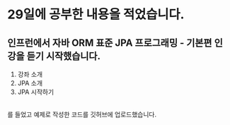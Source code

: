 # 29일에 공부한 내용을 적었습니다.
## 인프런에서 자바 ORM 표준 JPA 프로그래밍 - 기본편 인강을 듣기 시작했습니다.
1. 강좌 소개
2. JPA 소개
3. JPA 시작하기
<br>
를 들었고 예제로 작성한 코드를 깃허브에 업로드했습니다.
